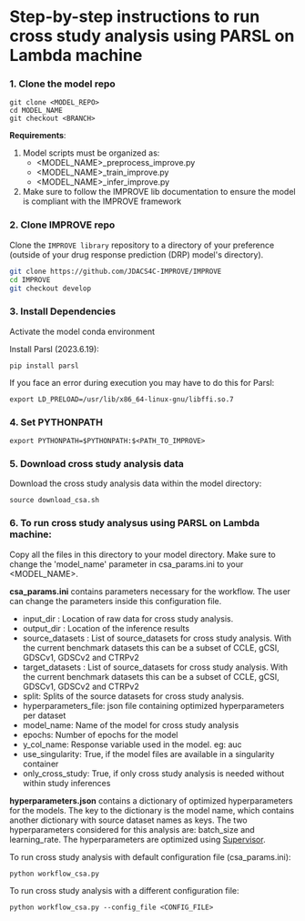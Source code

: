 
# Step-by-step instructions to run cross study analysis using PARSL on Lambda machine

### 1. Clone the model repo
```
git clone <MODEL_REPO>
cd MODEL_NAME
git checkout <BRANCH>
```
**Requirements**:
1. Model scripts must be organized as:
    - <MODEL_NAME>_preprocess_improve.py
    - <MODEL_NAME>_train_improve.py
    - <MODEL_NAME>_infer_improve.py
2. Make sure to follow the IMPROVE lib documentation to ensure the model is compliant with the IMPROVE framework

### 2. Clone IMPROVE repo
Clone the `IMPROVE library` repository to a directory of your preference (outside of your drug response prediction (DRP) model's directory).

```bash
git clone https://github.com/JDACS4C-IMPROVE/IMPROVE
cd IMPROVE
git checkout develop
```

### 3. Install Dependencies
Activate the model conda environment

Install Parsl (2023.6.19):
```
pip install parsl 
```
If you face an error during execution you may have to do this for Parsl:
```
export LD_PRELOAD=/usr/lib/x86_64-linux-gnu/libffi.so.7
```

### 4. Set PYTHONPATH
```
export PYTHONPATH=$PYTHONPATH:$<PATH_TO_IMPROVE>
```

### 5. Download cross study analysis data
Download the cross study analysis data within the model directory:
```
source download_csa.sh
```

### 6. To run cross study analysus using PARSL on Lambda machine:

Copy all the files in this directory to your model directory. Make sure to change the 'model_name' parameter in csa_params.ini to your <MODEL_NAME>.

**csa_params.ini** contains parameters necessary for the workflow. The user can change the parameters inside this configuration file.

 - input_dir : Location of raw data for cross study analysis. 
 - output_dir : Location of the inference results
 - source_datasets : List of source_datasets for cross study analysis. With the current benchmark datasets this can be a subset of CCLE, gCSI, GDSCv1, GDSCv2 and CTRPv2
 - target_datasets : List of source_datasets for cross study analysis. With the current benchmark datasets this can be a subset of CCLE, gCSI, GDSCv1, GDSCv2 and CTRPv2
 - split: Splits of the source datasets for cross study analysis.
 - hyperparameters_file: json file containing optimized hyperparameters per dataset
 - model_name: Name of the model for cross study analysis
 - epochs: Number of epochs for the model
 - y_col_name: Response variable used in the model. eg: auc
 - use_singularity: True, if the model files are available in a singularity container
 - only_cross_study: True, if only cross study analysis is needed without within study inferences

**hyperparameters.json** contains a dictionary of optimized hyperparameters for the models. The key to the dictionary is the model name, which contains another dictionary with source dataset names as keys. The two hyperparameters considered for this analysis are: batch_size and learning_rate. 
The hyperparameters are optimized using [Supervisor](https://github.com/JDACS4C-IMPROVE/HPO).

 To run cross study analysis with default configuration file (csa_params.ini):
```
python workflow_csa.py
```
 To run cross study analysis with a different configuration file:
```
python workflow_csa.py --config_file <CONFIG_FILE>
```